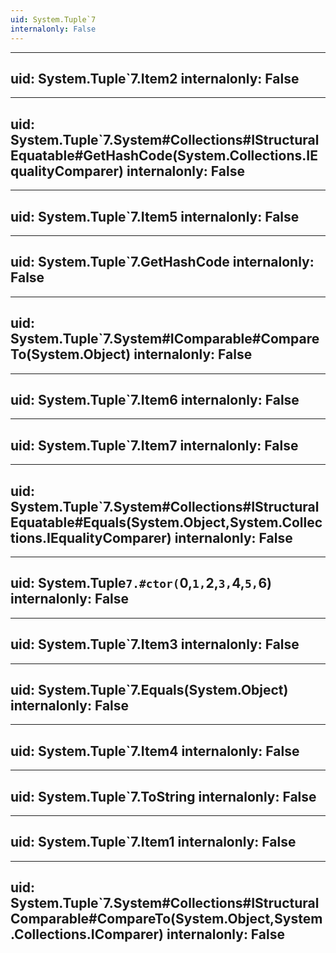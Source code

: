 ```yaml
---
uid: System.Tuple`7
internalonly: False
---
```


---
uid: System.Tuple`7.Item2
internalonly: False
---

---
uid: System.Tuple`7.System#Collections#IStructuralEquatable#GetHashCode(System.Collections.IEqualityComparer)
internalonly: False
---

---
uid: System.Tuple`7.Item5
internalonly: False
---

---
uid: System.Tuple`7.GetHashCode
internalonly: False
---

---
uid: System.Tuple`7.System#IComparable#CompareTo(System.Object)
internalonly: False
---

---
uid: System.Tuple`7.Item6
internalonly: False
---

---
uid: System.Tuple`7.Item7
internalonly: False
---

---
uid: System.Tuple`7.System#Collections#IStructuralEquatable#Equals(System.Object,System.Collections.IEqualityComparer)
internalonly: False
---

---
uid: System.Tuple`7.#ctor(`0,`1,`2,`3,`4,`5,`6)
internalonly: False
---

---
uid: System.Tuple`7.Item3
internalonly: False
---

---
uid: System.Tuple`7.Equals(System.Object)
internalonly: False
---

---
uid: System.Tuple`7.Item4
internalonly: False
---

---
uid: System.Tuple`7.ToString
internalonly: False
---

---
uid: System.Tuple`7.Item1
internalonly: False
---

---
uid: System.Tuple`7.System#Collections#IStructuralComparable#CompareTo(System.Object,System.Collections.IComparer)
internalonly: False
---
